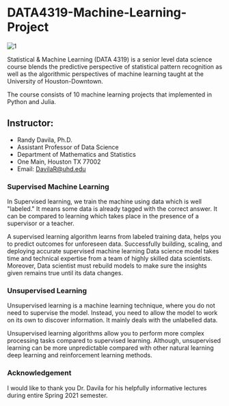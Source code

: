 # DATA4319-Machine-Learning-Project
![1](https://www.datocms-assets.com/14946/1590593600-machine-learning-610x413.png)

Statistical & Machine Learning (DATA 4319) is a senior level data science course blends the predictive perspective of statistical pattern recognition as well as the algorithmic perspectives of machine learning taught at the University of Houston-Downtown.

The course consists of 10 machine learning projects that implemented in Python and Julia.

## Instructor:
- Randy Davila, Ph.D.
- Assistant Professor of Data Science
- Department of Mathematics and Statistics
- One Main, Houston TX 77002
- Email: DavilaR@uhd.edu

### Supervised Machine Learning

In Supervised learning, we train the machine using data which is well "labeled." It means some data is already tagged with the correct answer. It can be compared to learning which takes place in the presence of a supervisor or a teacher.

A supervised learning algorithm learns from labeled training data, helps you to predict outcomes for unforeseen data. Successfully building, scaling, and deploying accurate supervised machine learning Data science model takes time and technical expertise from a team of highly skilled data scientists. Moreover, Data scientist must rebuild models to make sure the insights given remains true until its data changes.

### Unsupervised Learning
Unsupervised learning is a machine learning technique, where you do not need to supervise the model. Instead, you need to allow the model to work on its own to discover information. It mainly deals with the unlabelled data.

Unsupervised learning algorithms allow you to perform more complex processing tasks compared to supervised learning. Although, unsupervised learning can be more unpredictable compared with other natural learning deep learning and reinforcement learning methods.

### Acknowledgement
I would like to thank you Dr. Davila for his helpfully informative lectures during entire Spring 2021 semester. 
